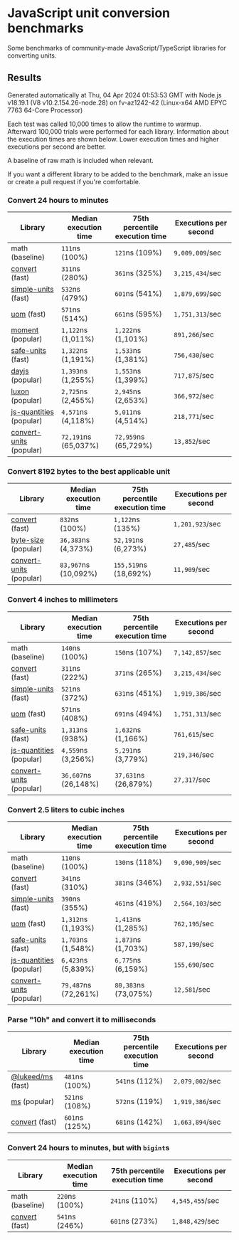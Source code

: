 # JavaScript unit conversion benchmarks

Some benchmarks of community-made JavaScript/TypeScript libraries for converting units.

## Results

<!-- beginblock(results) -->

Generated automatically at Thu, 04 Apr 2024 01:53:53 GMT with Node.js v18.19.1 (V8 v10.2.154.26-node.28) on fv-az1242-42 (Linux-x64 AMD EPYC 7763 64-Core Processor)

Each test was called 10,000 times to allow the runtime to warmup.
Afterward 100,000 trials were performed for each library.
Information about the execution times are shown below.
Lower execution times and higher executions per second are better.

A baseline of raw math is included when relevant.

If you want a different library to be added to the benchmark, make an issue or create a pull request if you're comfortable.

### Convert 24 hours to minutes

| Library                                                            | Median execution time | 75th percentile execution time | Executions per second |
| ------------------------------------------------------------------ | --------------------- | ------------------------------ | --------------------- |
| math (baseline)                                                    | `111`ns (100%)        | `121`ns (109%)                 | `9,009,009`/sec       |
| [convert](https://npmjs.com/package/convert) (fast)                | `311`ns (280%)        | `361`ns (325%)                 | `3,215,434`/sec       |
| [simple-units](https://npmjs.com/package/simple-units) (fast)      | `532`ns (479%)        | `601`ns (541%)                 | `1,879,699`/sec       |
| [uom](https://npmjs.com/package/uom) (fast)                        | `571`ns (514%)        | `661`ns (595%)                 | `1,751,313`/sec       |
| [moment](https://npmjs.com/package/moment) (popular)               | `1,122`ns (1,011%)    | `1,222`ns (1,101%)             | `891,266`/sec         |
| [safe-units](https://npmjs.com/package/safe-units) (fast)          | `1,322`ns (1,191%)    | `1,533`ns (1,381%)             | `756,430`/sec         |
| [dayjs](https://npmjs.com/package/dayjs) (popular)                 | `1,393`ns (1,255%)    | `1,553`ns (1,399%)             | `717,875`/sec         |
| [luxon](https://npmjs.com/package/luxon) (popular)                 | `2,725`ns (2,455%)    | `2,945`ns (2,653%)             | `366,972`/sec         |
| [js-quantities](https://npmjs.com/package/js-quantities) (popular) | `4,571`ns (4,118%)    | `5,011`ns (4,514%)             | `218,771`/sec         |
| [convert-units](https://npmjs.com/package/convert-units) (popular) | `72,191`ns (65,037%)  | `72,959`ns (65,729%)           | `13,852`/sec          |

### Convert 8192 bytes to the best applicable unit

| Library                                                            | Median execution time | 75th percentile execution time | Executions per second |
| ------------------------------------------------------------------ | --------------------- | ------------------------------ | --------------------- |
| [convert](https://npmjs.com/package/convert) (fast)                | `832`ns (100%)        | `1,122`ns (135%)               | `1,201,923`/sec       |
| [byte-size](https://npmjs.com/package/byte-size) (popular)         | `36,383`ns (4,373%)   | `52,191`ns (6,273%)            | `27,485`/sec          |
| [convert-units](https://npmjs.com/package/convert-units) (popular) | `83,967`ns (10,092%)  | `155,519`ns (18,692%)          | `11,909`/sec          |

### Convert 4 inches to millimeters

| Library                                                            | Median execution time | 75th percentile execution time | Executions per second |
| ------------------------------------------------------------------ | --------------------- | ------------------------------ | --------------------- |
| math (baseline)                                                    | `140`ns (100%)        | `150`ns (107%)                 | `7,142,857`/sec       |
| [convert](https://npmjs.com/package/convert) (fast)                | `311`ns (222%)        | `371`ns (265%)                 | `3,215,434`/sec       |
| [simple-units](https://npmjs.com/package/simple-units) (fast)      | `521`ns (372%)        | `631`ns (451%)                 | `1,919,386`/sec       |
| [uom](https://npmjs.com/package/uom) (fast)                        | `571`ns (408%)        | `691`ns (494%)                 | `1,751,313`/sec       |
| [safe-units](https://npmjs.com/package/safe-units) (fast)          | `1,313`ns (938%)      | `1,632`ns (1,166%)             | `761,615`/sec         |
| [js-quantities](https://npmjs.com/package/js-quantities) (popular) | `4,559`ns (3,256%)    | `5,291`ns (3,779%)             | `219,346`/sec         |
| [convert-units](https://npmjs.com/package/convert-units) (popular) | `36,607`ns (26,148%)  | `37,631`ns (26,879%)           | `27,317`/sec          |

### Convert 2.5 liters to cubic inches

| Library                                                            | Median execution time | 75th percentile execution time | Executions per second |
| ------------------------------------------------------------------ | --------------------- | ------------------------------ | --------------------- |
| math (baseline)                                                    | `110`ns (100%)        | `130`ns (118%)                 | `9,090,909`/sec       |
| [convert](https://npmjs.com/package/convert) (fast)                | `341`ns (310%)        | `381`ns (346%)                 | `2,932,551`/sec       |
| [simple-units](https://npmjs.com/package/simple-units) (fast)      | `390`ns (355%)        | `461`ns (419%)                 | `2,564,103`/sec       |
| [uom](https://npmjs.com/package/uom) (fast)                        | `1,312`ns (1,193%)    | `1,413`ns (1,285%)             | `762,195`/sec         |
| [safe-units](https://npmjs.com/package/safe-units) (fast)          | `1,703`ns (1,548%)    | `1,873`ns (1,703%)             | `587,199`/sec         |
| [js-quantities](https://npmjs.com/package/js-quantities) (popular) | `6,423`ns (5,839%)    | `6,775`ns (6,159%)             | `155,690`/sec         |
| [convert-units](https://npmjs.com/package/convert-units) (popular) | `79,487`ns (72,261%)  | `80,383`ns (73,075%)           | `12,581`/sec          |

### Parse "10h" and convert it to milliseconds

| Library                                                   | Median execution time | 75th percentile execution time | Executions per second |
| --------------------------------------------------------- | --------------------- | ------------------------------ | --------------------- |
| [@lukeed/ms](https://npmjs.com/package/@lukeed/ms) (fast) | `481`ns (100%)        | `541`ns (112%)                 | `2,079,002`/sec       |
| [ms](https://npmjs.com/package/ms) (popular)              | `521`ns (108%)        | `572`ns (119%)                 | `1,919,386`/sec       |
| [convert](https://npmjs.com/package/convert) (fast)       | `601`ns (125%)        | `681`ns (142%)                 | `1,663,894`/sec       |

### Convert 24 hours to minutes, but with `bigint`s

| Library                                             | Median execution time | 75th percentile execution time | Executions per second |
| --------------------------------------------------- | --------------------- | ------------------------------ | --------------------- |
| math (baseline)                                     | `220`ns (100%)        | `241`ns (110%)                 | `4,545,455`/sec       |
| [convert](https://npmjs.com/package/convert) (fast) | `541`ns (246%)        | `601`ns (273%)                 | `1,848,429`/sec       |

<!-- endblock(results) -->
